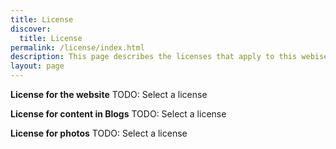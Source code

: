 ```yaml
---
title: License
discover:
  title: License
permalink: /license/index.html
description: This page describes the licenses that apply to this webise, and its content.
layout: page
---
```


**License for the website**
TODO: Select a license

**License for content in Blogs**
TODO: Select a license

**License for photos**
TODO: Select a license
